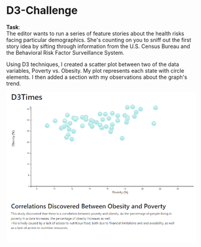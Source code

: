 # D3-Challenge

**Task**:   
The editor wants to run a series of feature stories about the health risks facing particular demographics. She's counting on you to sniff out the first story idea by sifting through information from the U.S. Census Bureau and the Behavioral Risk Factor Surveillance System.

Using D3 techniques, I created a scatter plot between two of the data variables, Poverty vs. Obesity. My plot represents each state with circle elements. I then added a section with my observations about the graph's trend.

![](Images/d3_times_1.PNG)
